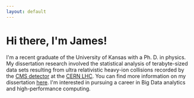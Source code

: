 ```yaml
---
layout: default
---
```


# [](#header-1)Hi there, I'm James!
I'm a recent graduate of the University of Kansas with a Ph. D. in physics.
My dissertation research involved the statistical analysis of terabyte-sized
data sets resulting from ultra relativistic heavy-ion collisions recorded by the
[CMS detector](http://cms.web.cern.ch/news/what-cms) at the
[CERN LHC](https://home.cern/topics/large-hadron-collider).
You can find more information on my dissertation
[here](https://cds.cern.ch/record/2275797). I'm interested in pursuing
a career in Big Data analytics and high-performance computing.
